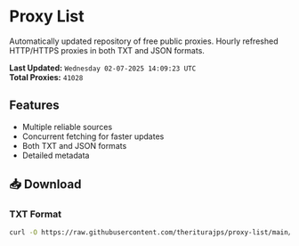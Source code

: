# Proxy List

Automatically updated repository of free public proxies. Hourly refreshed HTTP/HTTPS proxies in both TXT and JSON formats.

**Last Updated:** `Wednesday 02-07-2025 14:09:23 UTC`  
**Total Proxies:** `41028`

## Features
- Multiple reliable sources
- Concurrent fetching for faster updates
- Both TXT and JSON formats
- Detailed metadata

## 📥 Download

### TXT Format
```bash
curl -O https://raw.githubusercontent.com/theriturajps/proxy-list/main/proxies.txt